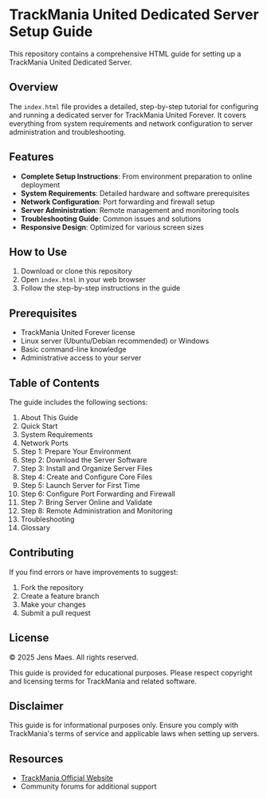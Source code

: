 # TrackMania United Dedicated Server Setup Guide

This repository contains a comprehensive HTML guide for setting up a TrackMania United Dedicated Server.

## Overview

The `index.html` file provides a detailed, step-by-step tutorial for configuring and running a dedicated server for TrackMania United Forever. It covers everything from system requirements and network configuration to server administration and troubleshooting.

## Features

- **Complete Setup Instructions**: From environment preparation to online deployment
- **System Requirements**: Detailed hardware and software prerequisites
- **Network Configuration**: Port forwarding and firewall setup
- **Server Administration**: Remote management and monitoring tools
- **Troubleshooting Guide**: Common issues and solutions
- **Responsive Design**: Optimized for various screen sizes

## How to Use

1. Download or clone this repository
2. Open `index.html` in your web browser
3. Follow the step-by-step instructions in the guide

## Prerequisites

- TrackMania United Forever license
- Linux server (Ubuntu/Debian recommended) or Windows
- Basic command-line knowledge
- Administrative access to your server

## Table of Contents

The guide includes the following sections:

1. About This Guide
2. Quick Start
3. System Requirements
4. Network Ports
5. Step 1: Prepare Your Environment
6. Step 2: Download the Server Software
7. Step 3: Install and Organize Server Files
8. Step 4: Create and Configure Core Files
9. Step 5: Launch Server for First Time
10. Step 6: Configure Port Forwarding and Firewall
11. Step 7: Bring Server Online and Validate
12. Step 8: Remote Administration and Monitoring
13. Troubleshooting
14. Glossary

## Contributing

If you find errors or have improvements to suggest:

1. Fork the repository
2. Create a feature branch
3. Make your changes
4. Submit a pull request

## License

© 2025 Jens Maes. All rights reserved.

This guide is provided for educational purposes. Please respect copyright and licensing terms for TrackMania and related software.

## Disclaimer

This guide is for informational purposes only. Ensure you comply with TrackMania's terms of service and applicable laws when setting up servers.

## Resources

- [TrackMania Official Website](https://www.trackmania.com/)
- Community forums for additional support
